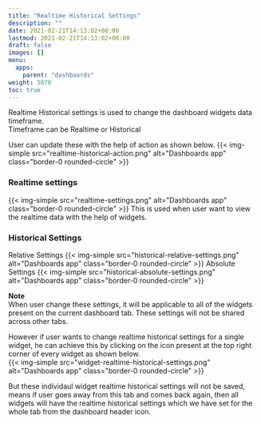 ```yaml
---
title: "Realtime Historical Settings"
description: ""
date: 2021-02-21T14:13:02+08:00
lastmod: 2021-02-21T14:13:02+08:00
draft: false
images: []
menu:
  apps:
    parent: "dashboards"
weight: 5070
toc: true
---
```


Realtime Historical settings is used to change the dashboard widgets data timeframe. <br/>
Timeframe can be Realtime or Historical

User can update these with the help of action as shown below.
{{< img-simple src="realtime-historical-action.png" alt="Dashboards app" class="border-0 rounded-circle" >}}

### Realtime settings

{{< img-simple src="realtime-settings.png" alt="Dashboards app" class="border-0 rounded-circle" >}}
This is used when user want to view the realtime data with the help of widgets.

### Historical Settings

Relative Settings
{{< img-simple src="historical-relative-settings.png" alt="Dashboards app" class="border-0 rounded-circle" >}}
Absolute Settings
{{< img-simple src="historical-absolute-settings.png" alt="Dashboards app" class="border-0 rounded-circle" >}}

**Note** <br/>
When user change these settings, it will be applicable to all of the widgets present on the current dashboard tab. These settings will not be shared across other tabs. <br/>

However if user wants to change realtime historical settings for a single widget, he can achieve this by clicking on the icon present at the top right corner of every widget as shown below. <br/>
{{< img-simple src="widget-realtime-historical-settings.png" alt="Dashboards app" class="border-0 rounded-circle" >}}

But these individaul widget realtime historical settings will not be saved, means if user goes away from this tab and comes back again, then all widgets will have the realtime historical settings which we have set for the whole tab from the dashboard header icon.
